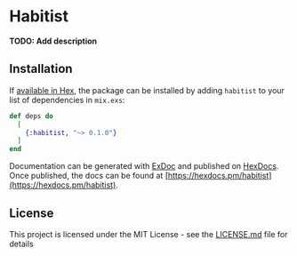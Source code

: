 # Habitist

**TODO: Add description**

## Installation

If [available in Hex](https://hex.pm/docs/publish), the package can be installed
by adding `habitist` to your list of dependencies in `mix.exs`:

```elixir
def deps do
  [
    {:habitist, "~> 0.1.0"}
  ]
end
```

Documentation can be generated with [ExDoc](https://github.com/elixir-lang/ex_doc)
and published on [HexDocs](https://hexdocs.pm). Once published, the docs can
be found at [https://hexdocs.pm/habitist](https://hexdocs.pm/habitist).


## License

This project is licensed under the MIT License - see the [LICENSE.md](LICENSE.md) file for details
